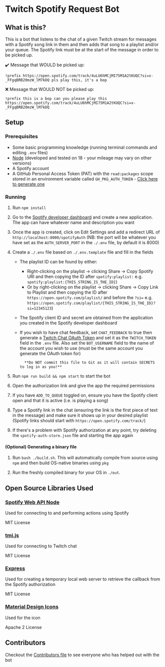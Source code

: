 # Twitch Spotify Request Bot

## What is this?

This is a bot that listens to the chat of a given Twitch stream for messages with a Spotify song link in them and then
adds that song to a playlist and/or your queue. The Spotify link must be at the start of the message in order to be
picked up.

✔️ Message that WOULD be picked up:

```
!prefix https://open.spotify.com/track/4uLU6hMCjMI75M1A2tKUQC?si=x-_FFgqBRB20mzW_lM7kDQ pls play this, it's a bop
```

❌ Message that WOULD NOT be picked up:

```
!prefix this is a bop can you please play this https://open.spotify.com/track/4uLU6hMCjMI75M1A2tKUQC?si=x-_FFgqBRB20mzW_lM7kDQ
```

## Setup

### Prerequisites

- Some basic programming knowledge (running terminal commands and editing `.env` files)
- [Node](https://nodejs.org/en/) (developed and tested on 18 - your mileage may vary on other versions)
- A Spotify account
- A GitHub Personal Access Token (PAT) with the `read:packages` scope stored in an environment variable
  called `GH_PKG_AUTH_TOKEN` - [Click here to generate one](https://github.com/settings/tokens/new?description=Twitch%20Spotify%20Request%20Bot&scopes=read%3Apackages)

### Running

1.  Run `npm install`

2.  Go to the [Spotify developer dashboard](https://developer.spotify.com/dashboard/)
    and create a new application. The app can have whatever name and description you want

3.  Once the app is created, click on Edit Settings and add a redirect URL of
    `http://localhost:8000/spotifyAuth` (NB: the port will be whatever you have set as the `AUTH_SERVER_PORT` in
    the `./.env` file, by default it is 8000)

4.  Create a `./.env` file based on `./.env.template` file and fill in the fields

    - The playlist ID can be found by either:

      - Right-clicking on the playlist -> clicking Share -> Copy Spotify URI and then copying the ID after `spotify:playlist:`
        e.g. `spotify:playlist:{THIS_STRING_IS_THE_ID}`)
      - Or by right-clicking on the playlist -> clicking Share -> Copy Link to Playlist and then copying the ID after `https://open.spotify.com/playlist/` and before the `?si=`
        e.g. `https://open.spotify.com/playlist/{THIS_STRING_IS_THE_ID}?si=12345123`)

    - The Spotify client ID and secret are obtained from the application you created in the Spotify developer dashboard

    - If you wish to have chat feedback, set `CHAT_FEEDBACK` to true then generate a
      [Twitch Chat OAuth Token](https://twitchapps.com/tmi/) and set it as the `TWITCH_TOKEN` field in the `.env` file.
      Also
      set the `BOT_USERNAME` field to the name of the account you wish to use (must be the same account you generate the
      OAuth token for)

          	**Do NOT commit this file to Git as it will contain SECRETS to log in as you!**

5.  Run `npm run build && npm start` to start the bot

6.  Open the authorization link and give the app the required permissions

7.  If you have `ADD_TO_QUEUE` toggled on, ensure you have the Spotify client open and that it is active (i.e. is playing
    a song)

8.  Type a Spotify link in the chat (ensuring the link is the first piece of text in the message)
    and make sure it shows up in your desired playlist (Spotify links should start
    with `https://open.spotify.com/track/`)

9.  If there's a problem with Spotify authorization at any point, try deleting the
    `spotify-auth-store.json` file and starting the app again

#### (Optional) Generating a binary file

1. Run `bash ./build.sh`. This will automatically compile from source using `npm` and then build OS-native binaries
   using `pkg`

2. Run the freshly compiled binary for your OS in `./out`.

## Open Source Libraries Used

### [Spotify Web API Node](https://github.com/thelinmichael/spotify-web-api-node)

Used for connecting to and performing actions using Spotify

MIT License

### [tmi.js](https://github.com/tmijs/tmi.js)

Used for connecting to Twitch chat

MIT License

### [Express](https://github.com/expressjs/express)

Used for creating a temporary local web server to retrieve the callback from the Spotify authorization

MIT License

### [Material Design Icons](https://github.com/google/material-design-icons)

Used for the icon

Apache 2 License

## Contributors

Checkout the [Contributors file](./CONTRIBUTORS.md) to see everyone who has helped out with the bot
